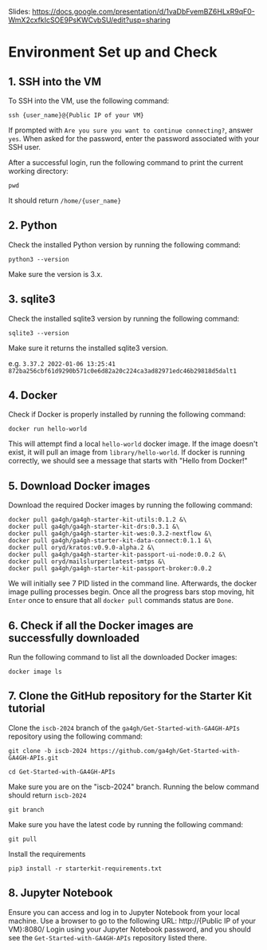 Slides: https://docs.google.com/presentation/d/1vaDbFvemBZ6HLxR9qF0-WmX2cxfkIcSOE9PsKWCvbSU/edit?usp=sharing

# Environment Set up and Check

## 1. SSH into the VM
To SSH into the VM, use the following command:
```
ssh {user_name}@{Public IP of your VM}
```
If prompted with `Are you sure you want to continue connecting?`, answer `yes`.
When asked for the password, enter the password associated with your SSH user.

After a successful login, run the following command to print the current working directory:
```
pwd
```
It should return `/home/{user_name}`

## 2. Python
Check the installed Python version by running the following command:
```
python3 --version
```
Make sure the version is 3.x.

## 3. sqlite3
Check the installed sqlite3 version by running the following command:
```
sqlite3 --version
```
Make sure it returns the installed sqlite3 version.

e.g. `3.37.2 2022-01-06 13:25:41 872ba256cbf61d9290b571c0e6d82a20c224ca3ad82971edc46b29818d5dalt1`

## 4. Docker
Check if Docker is properly installed by running the following command:
```
docker run hello-world
```
This will attempt find a local `hello-world` docker image. If the image doesn't exist, it will pull an image from `library/hello-world`.
If docker is running correctly, we should see a message that starts with "Hello from Docker!"

## 5. Download Docker images
Download the required Docker images by running the following command:
```
docker pull ga4gh/ga4gh-starter-kit-utils:0.1.2 &\
docker pull ga4gh/ga4gh-starter-kit-drs:0.3.1 &\
docker pull ga4gh/ga4gh-starter-kit-wes:0.3.2-nextflow &\
docker pull ga4gh/ga4gh-starter-kit-data-connect:0.1.1 &\
docker pull oryd/kratos:v0.9.0-alpha.2 &\
docker pull ga4gh/ga4gh-starter-kit-passport-ui-node:0.0.2 &\
docker pull oryd/mailslurper:latest-smtps &\
docker pull ga4gh/ga4gh-starter-kit-passport-broker:0.0.2
```
We will initially see 7 PID listed in the command line. Afterwards, the docker image pulling processes begin.
Once all the progress bars stop moving, hit `Enter` once to ensure that all `docker pull` commands status are `Done`.


## 6. Check if all the Docker images are successfully downloaded
Run the following command to list all the downloaded Docker images:
```
docker image ls
```

## 7. Clone the GitHub repository for the Starter Kit tutorial
Clone the `iscb-2024` branch of the `ga4gh/Get-Started-with-GA4GH-APIs` repository using the following command:
```
git clone -b iscb-2024 https://github.com/ga4gh/Get-Started-with-GA4GH-APIs.git
```
```
cd Get-Started-with-GA4GH-APIs
```

Make sure you are on the "iscb-2024" branch. Running the below command should return `iscb-2024`
```
git branch
```
Make sure you have the latest code by running the following command:
```
git pull
```
Install the requirements
```
pip3 install -r starterkit-requirements.txt
```

## 8. Jupyter Notebook
Ensure you can access and log in to Jupyter Notebook from your local machine. Use a browser to go to the following URL:
http://{Public IP of your VM}:8080/
Login using your Jupyter Notebook password, and you should see the `Get-Started-with-GA4GH-APIs` repository listed there.
